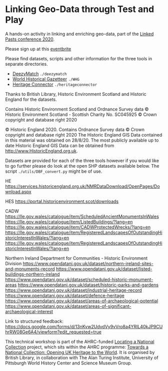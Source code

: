 # Linking Geo-Data through Test and Play

A hands-on activity in linking and enriching geo-data, part of the [Linked Pasts conference 2020](https://ics.sas.ac.uk/events/linked-pasts-6).

Please sign up at this [eventbrite](https://www.eventbrite.co.uk/e/linking-geo-data-through-test-and-play-tickets-129858356841)

Please find datasets, scripts and other information for the three tools in separate directories.
* [DeezyMatch](https://living-with-machines.github.io/DeezyMatch/) `./deezymatch`
* [World Historical Gazetteer](http://whgazetteer.org/) `./WHG`
* [Heritage Connector](https://www.sciencemuseumgroup.org.uk/project/heritage-connector/) `./heritageconnector`




Thanks to British Library, Historic Environment Scotland and Historic England for the datasets.

Contains Historic Environment Scotland and Ordnance Survey data © Historic Environment Scotland - Scottish Charity No. SC045925 © Crown copyright and database right 2020

© Historic England 2020. Contains Ordnance Survey data © Crown copyright and database right 2020 The Historic England GIS Data contained in this material was obtained on 28/8/20. The most publicly available up to date Historic England GIS Data can be obtained from http://www.HistoricEngland.org.uk.


Datasets are provided for each of the three tools however if you would like to go further please do look at the open SHP datasets available below. The script `./utils/DBF_convert.py` might be of use.

HE
https://services.historicengland.org.uk/NMRDataDownload/OpenPages/Download.aspx

HES
https://portal.historicenvironment.scot/downloads

CADW
https://lle.gov.wales/catalogue/item/ScheduledAncientMonumentsInWales
https://lle.gov.wales/catalogue/item/ListedBuildings/?lang=en
https://lle.gov.wales/catalogue/item/CADWProtectedWrecks/?lang=en
https://lle.gov.wales/catalogue/item/RegisteredLandscapesOfOutstandingHistoricInterestInWales/?lang=en
https://lle.gov.wales/catalogue/item/RegisteredLandscapesOfOutstandingHistoricInterestInWales/?lang=en

Northern Ireland Department for Communities - Historic Environment Division
https://www.opendatani.gov.uk/dataset/northern-ireland-sites-and-monuments-record
https://www.opendatani.gov.uk/dataset/listed-buildings-northern-ireland
https://www.opendatani.gov.uk/dataset/scheduled-historic-monument-areas
https://www.opendatani.gov.uk/dataset/historic-parks-and-gardens
https://www.opendatani.gov.uk/dataset/industrial-heritage-record
https://www.opendatani.gov.uk/dataset/defence-heritage
https://www.opendatani.gov.uk/dataset/areas-of-archaeological-potential
https://www.opendatani.gov.uk/dataset/areas-of-significant-archaeological-interest


Link to structured feedback:
https://docs.google.com/forms/d/13nKvw2UdvdVy9vVro8a4YRIL40kJP9CUhrRW08Ge6A4/viewform?edit_requested=true

This technical workshop is part of the AHRC-funded [Locating a National Collection](https://tanc-ahrc.github.io/LocatingTANC/) project, which sits within the AHRC programme: [Towards a National Collection: Opening UK Heritage to the World](https://www.nationalcollection.org.uk/). It is organised by British Library, in collaboration with The Alan Turing Institute, University of Pittsburgh World History Center and Science Museum Group.
